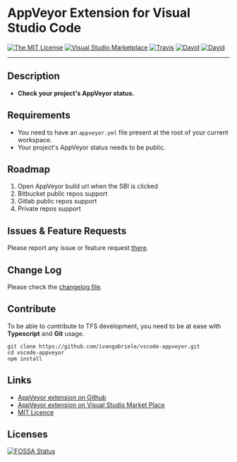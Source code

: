 # AppVeyor Extension for Visual Studio Code

[![The MIT License](https://img.shields.io/badge/license-MIT-orange.svg?style=flat-square)](http://opensource.org/licenses/MIT)
[![Visual Studio Marketplace](https://vsmarketplacebadge.apphb.com/installs-short/ivangabriele.vscode-appveyor.svg?style=flat-square)](https://marketplace.visualstudio.com/items?itemName=ivangabriele.vscode-appveyor)
[![Travis](https://img.shields.io/travis/ivangabriele/vscode-appveyor.svg?style=flat-square)](https://travis-ci.org/ivangabriele/vscode-appveyor)
[![David](https://img.shields.io/david/ivangabriele/vscode-appveyor.svg?style=flat-square)](https://david-dm.org/ivangabriele/vscode-appveyor?type=dev)
[![David](https://img.shields.io/david/dev/ivangabriele/vscode-appveyor.svg?style=flat-square)](https://david-dm.org/ivangabriele/vscode-appveyor?type=dev)

---

## Description

- **Check your project's AppVeyor status.**

## Requirements

- You need to have an `appveyor.yml` file present at the root of your current workspace.
- Your project's AppVeyor status needs to be public.

## Roadmap

1. Open AppVeyor build url when the SBI is clicked
2. Bitbucket public repos support
3. Gitlab public repos support
4. Private repos support

## Issues & Feature Requests

Please report any issue or feature request [there](https://github.com/ivangabriele/vscode-appveyor/issues).

## Change Log

Please check the [changelog file](https://github.com/ivangabriele/vscode-appveyor/blob/master/CHANGELOG.md).

## Contribute

To be able to contribute to TFS development, you need to be at ease with **Typescript** and **Git** usage.

    git clone https://github.com/ivangabriele/vscode-appveyor.git
    cd vscode-appveyor
    npm install

## Links

- [AppVeyor extension on Github](https://github.com/ivangabriele/vscode-appveyor)
- [AppVeyor extension on Visual Studio Market Place](https://marketplace.visualstudio.com/items/ivangabriele.vscode-appveyor)
- [MIT Licence](https://github.com/ivangabriele/vscode-appveyor/blob/master/LICENSE)

## Licenses

[![FOSSA Status](https://app.fossa.io/api/projects/git%2Bgithub.com%2Fivangabriele%2Fvscode-appveyor.svg?type=large)](https://app.fossa.io/projects/git%2Bgithub.com%2Fivangabriele%2Fvscode-appveyor?ref=badge_large)
